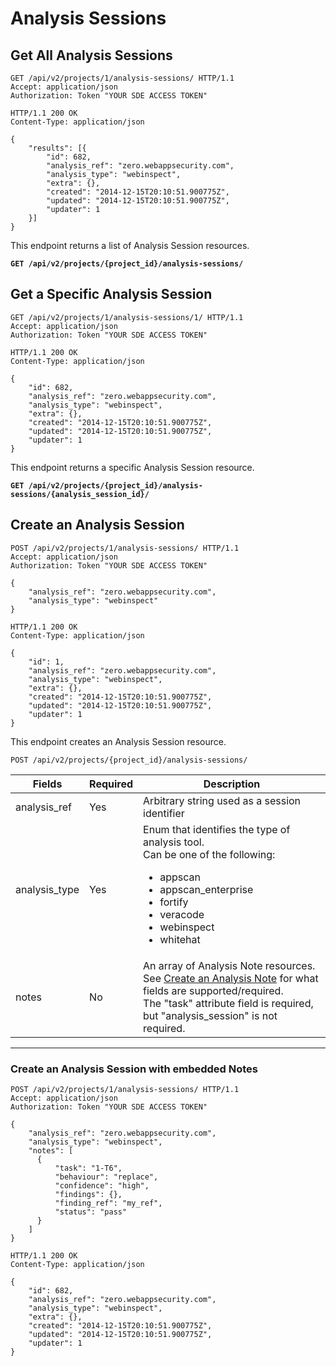 # Analysis Sessions

## Get All Analysis Sessions

```http
GET /api/v2/projects/1/analysis-sessions/ HTTP/1.1
Accept: application/json
Authorization: Token "YOUR SDE ACCESS TOKEN"
```

```http
HTTP/1.1 200 OK
Content-Type: application/json

{
    "results": [{
        "id": 682,
        "analysis_ref": "zero.webappsecurity.com",
        "analysis_type": "webinspect",
        "extra": {},
        "created": "2014-12-15T20:10:51.900775Z",
        "updated": "2014-12-15T20:10:51.900775Z",
        "updater": 1
    }]
}
```

This endpoint returns a list of Analysis Session resources.

**`GET /api/v2/projects/{project_id}/analysis-sessions/`**










## Get a Specific Analysis Session

```http
GET /api/v2/projects/1/analysis-sessions/1/ HTTP/1.1
Accept: application/json
Authorization: Token "YOUR SDE ACCESS TOKEN"
```

```http
HTTP/1.1 200 OK
Content-Type: application/json

{
    "id": 682,
    "analysis_ref": "zero.webappsecurity.com",
    "analysis_type": "webinspect",
    "extra": {},
    "created": "2014-12-15T20:10:51.900775Z",
    "updated": "2014-12-15T20:10:51.900775Z",
    "updater": 1
}
```

This endpoint returns a specific Analysis Session resource.

**`GET /api/v2/projects/{project_id}/analysis-sessions/{analysis_session_id}/`**










## Create an Analysis Session

```http
POST /api/v2/projects/1/analysis-sessions/ HTTP/1.1
Accept: application/json
Authorization: Token "YOUR SDE ACCESS TOKEN"

{
    "analysis_ref": "zero.webappsecurity.com",
    "analysis_type": "webinspect"
}
```

```http
HTTP/1.1 200 OK
Content-Type: application/json

{
    "id": 1,
    "analysis_ref": "zero.webappsecurity.com",
    "analysis_type": "webinspect",
    "extra": {},
    "created": "2014-12-15T20:10:51.900775Z",
    "updated": "2014-12-15T20:10:51.900775Z",
    "updater": 1
}
```

This endpoint creates an Analysis Session resource.

`POST /api/v2/projects/{project_id}/analysis-sessions/`

Fields        | Required | Description
--------------|----------|-------------
analysis_ref  | Yes      | Arbitrary string used as a session identifier
analysis_type | Yes      | Enum that identifies the type of analysis tool.<br> Can be one of the following: <ul><li>appscan</li> <li>appscan_enterprise</li> <li>fortify</li> <li>veracode</li> <li>webinspect</li> <li>whitehat</li></ul>
notes         | No       | An array of Analysis Note resources.<br>See [Create an Analysis Note](#create-an-analysis-note) for what fields are supported/required.<br>The "task" attribute field is required, but "analysis_session" is not required.

---

### Create an Analysis Session with embedded Notes

```http
POST /api/v2/projects/1/analysis-sessions/ HTTP/1.1
Accept: application/json
Authorization: Token "YOUR SDE ACCESS TOKEN"

{
    "analysis_ref": "zero.webappsecurity.com",
    "analysis_type": "webinspect",
    "notes": [
      {
          "task": "1-T6",
          "behaviour": "replace",
          "confidence": "high",
          "findings": {},
          "finding_ref": "my_ref",
          "status": "pass"
      }
    ]
}
```

```http
HTTP/1.1 200 OK
Content-Type: application/json

{
    "id": 682,
    "analysis_ref": "zero.webappsecurity.com",
    "analysis_type": "webinspect",
    "extra": {},
    "created": "2014-12-15T20:10:51.900775Z",
    "updated": "2014-12-15T20:10:51.900775Z",
    "updater": 1
}
```
